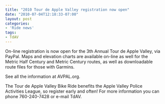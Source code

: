 ```yaml
---
title: "2010 Tour de Apple Valley registration now open"
date: "2010-07-04T12:18:33-07:00"
layout: post
categories:
- 'Ride news'
tags:
- TdAV
---
```


On-line registration is now open for the 3th Annual Tour de Apple Valley, via PayPal. Maps and elevation charts are available on-line as well for the Metric Half Century and Metric Century routes, as well as downloadable route files for those with Garmins.

See all the information at AVPAL.org.

The Tour de Apple Valley Bike Ride benefits the Apple Valley Police Activities League, so register early and often! For more information you can phone 760-240-7428 or e-mail TdAV.
